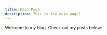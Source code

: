 ```yaml
---
title: Main Page
description: This is the main page!
---
```


Welcome to my blog. Check out my posts below:
